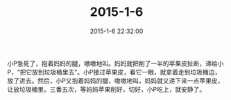 ﻿---
title: '2015-1-6'
date: 2015-1-6 22:32:00
tags:
categories: 爸爸
---
小P急死了，抱着妈妈的腿，嗷嗷地叫。妈妈就把削了一半的苹果皮扯断，递给小P，“把它放到垃圾桶里去”。小P接过苹果皮，看它一眼，就拿着走到垃圾桶边，放了进去。然后，小P又抱着妈妈的腿，嗷嗷地叫，妈妈就又递下来一点苹果皮，让放垃圾桶里。三番五次，等妈妈苹果削好，切好，小P吃上，就安静了。 ​​​​ 